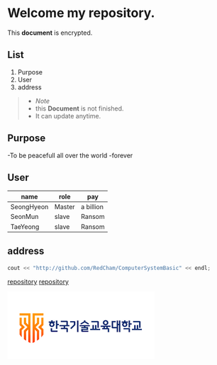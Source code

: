Welcome my repository.
======================

This **document** is encrypted.

List
----

1. Purpose
2. User
3. address

>- *Note*
>- this **Document** is not finished.
>- It can update anytime.

Purpose
-------

-To be peacefull all over the world
 -forever


User
----

name | role | pay 
--- | --- | ---
SeongHyeon | Master | a billion
SeonMun | slave | Ransom
TaeYeong | slave | Ransom


address
-------

```C++
cout << "http://github.com/RedCham/ComputerSystemBasic" << endl;
```

[repository](http://github.com/RedCham/ComputerSystemBasic)
[repository][1]

[1]: http://github.com/RedCham/ComputerSystmeBasic

![alt text][logo]

[logo]: koreatech.png
